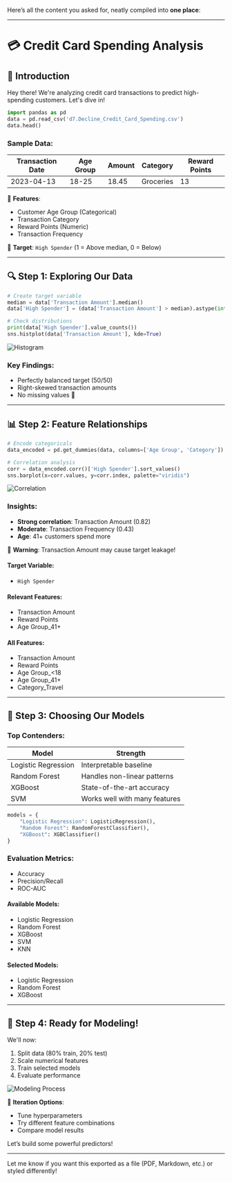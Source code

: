 Here’s all the content you asked for, neatly compiled into **one place**:

---

# 💳 Credit Card Spending Analysis

## 👋 Introduction
Hey there! We're analyzing credit card transactions to predict high-spending customers. Let's dive in!

```python
import pandas as pd
data = pd.read_csv('d7.Decline_Credit_Card_Spending.csv')
data.head()
```

### Sample Data:
| Transaction Date | Age Group | Amount | Category | Reward Points |
|------------------|-----------|--------|----------|---------------|
| 2023-04-13       | 18-25     | 18.45  | Groceries | 13            |

🔹 **Features**:
- Customer Age Group (Categorical)  
- Transaction Category  
- Reward Points (Numeric)  
- Transaction Frequency  

🔹 **Target**: `High Spender` (1 = Above median, 0 = Below)

---

## 🔍 Step 1: Exploring Our Data

```python
# Create target variable
median = data['Transaction Amount'].median()
data['High Spender'] = (data['Transaction Amount'] > median).astype(int)

# Check distributions
print(data['High Spender'].value_counts())
sns.histplot(data['Transaction Amount'], kde=True)
```

![Histogram](https://github.com/user-attachments/assets/4f326bb7-bc0a-4887-9d79-8d6c34a6d5a3)

### Key Findings:
- Perfectly balanced target (50/50)  
- Right-skewed transaction amounts  
- No missing values 🎯  

---

## 📊 Step 2: Feature Relationships

```python
# Encode categoricals
data_encoded = pd.get_dummies(data, columns=['Age Group', 'Category'])

# Correlation analysis
corr = data_encoded.corr()['High Spender'].sort_values()
sns.barplot(x=corr.values, y=corr.index, palette="viridis")
```

![Correlation](https://github.com/user-attachments/assets/36828523-f000-46c8-830f-7272a9feea31)

### Insights:
- **Strong correlation**: Transaction Amount (0.82)  
- **Moderate**: Transaction Frequency (0.43)  
- **Age**: 41+ customers spend more  

🚨 **Warning**: Transaction Amount may cause target leakage!

#### Target Variable:
- `High Spender`

#### Relevant Features:
- Transaction Amount  
- Reward Points  
- Age Group_41+

#### All Features:
- Transaction Amount  
- Reward Points  
- Age Group_<18  
- Age Group_41+  
- Category_Travel  

---

## 🤖 Step 3: Choosing Our Models

### Top Contenders:
| Model               | Strength                       |
|--------------------|--------------------------------|
| Logistic Regression | Interpretable baseline         |
| Random Forest       | Handles non-linear patterns    |
| XGBoost             | State-of-the-art accuracy      |
| SVM                 | Works well with many features  |

```python
models = {
    "Logistic Regression": LogisticRegression(),
    "Random Forest": RandomForestClassifier(),
    "XGBoost": XGBClassifier()
}
```

### Evaluation Metrics:
- Accuracy  
- Precision/Recall  
- ROC-AUC  

#### Available Models:
- Logistic Regression  
- Random Forest  
- XGBoost  
- SVM  
- KNN  

#### Selected Models:
- Logistic Regression  
- Random Forest  
- XGBoost  

---

## 🚀 Step 4: Ready for Modeling!

We'll now:
1. Split data (80% train, 20% test)  
2. Scale numerical features  
3. Train selected models  
4. Evaluate performance  

![Modeling Process](https://github.com/user-attachments/assets/e7c17efa-8969-4812-93e5-1ac310d9a652)

🔁 **Iteration Options**:
- Tune hyperparameters  
- Try different feature combinations  
- Compare model results  

Let’s build some powerful predictors!

--- 

Let me know if you want this exported as a file (PDF, Markdown, etc.) or styled differently!
